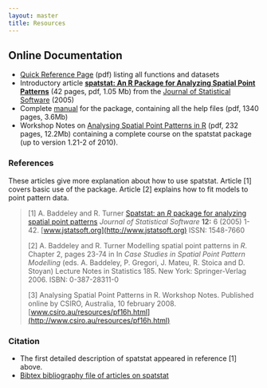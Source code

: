 ```yaml
---
layout: master
title: Resources
---
```


## Online Documentation

-   [Quick Reference Page](resources/spatstatQuickref.pdf) (pdf) listing all functions and datasets
-   Introductory article [**spatstat: An R Package for Analyzing
    Spatial Point Patterns**](resources/spatstatJSSpaper.pdf) (42
    pages, pdf, 1.05 Mb) from the [Journal of Statistical
    Software](http://www.jstatsoft.org/) (2005)
-   Complete [manual](resources/spatstatManual.pdf) for the package, containing all the help files (pdf, 1340 pages, 3.6Mb)
-   Workshop Notes on [Analysing Spatial Point Patterns in R](http://www.csiro.au/resources/pf16h.html) (pdf, 232 pages, 12.2Mb) containing a complete course on the spatstat package (up to version 1.21-2 of 2010).

### References

These articles give more explanation about how to use spatstat. Article [1] covers basic use of the package. Article [2] explains how to fit models to point pattern data.

> [1] A. Baddeley and R. Turner
>  [Spatstat: an *R* package for analyzing spatial point patterns](doc/spatstatJSSpaper.pdf)
>  *Journal of Statistical Software* **12:** 6 (2005) 1-42.
>  [www.jstatsoft.org](http://www.jstatsoft.org) ISSN: 1548-7660
>
> [2] A. Baddeley and R. Turner
>  Modelling spatial point patterns in *R*.
>  Chapter 2, pages 23-74 in
>  In *Case Studies in Spatial Point Pattern Modelling* (eds. A. Baddeley, P. Gregori, J. Mateu, R. Stoica and D. Stoyan)
>  Lecture Notes in Statistics 185. New York: Springer-Verlag 2006. ISBN: 0-387-28311-0
>
> [3] Analysing Spatial Point Patterns in R.
>  Workshop Notes.
>  Published online by CSIRO, Australia, 10 february 2008.
>  [www.csiro.au/resources/pf16h.html](http://www.csiro.au/resources/pf16h.html)

### Citation

-   The first detailed description of spatstat appeared in reference [1] above.
-   [Bibtex bibliography file of articles on spatstat](resources/spatstat.bib)
